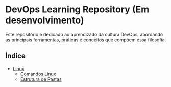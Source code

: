 # DevOps Learning Repository (Em desenvolvimento)

Este repositório é dedicado ao aprendizado da cultura DevOps, abordando as principais ferramentas, práticas e conceitos que compõem essa filosofia. 

## Índice
- [Linux](https://github.com/brmatosdti/DevOps-Learning/tree/main/LINUX)
  - [Comandos Linux](https://github.com/brmatosdti/DevOps-Learning/blob/main/LINUX/first-commands.md)
  - [Estrutura de Pastas](https://github.com/brmatosdti/DevOps-Learning/blob/main/LINUX/linux-folder-structure.md)